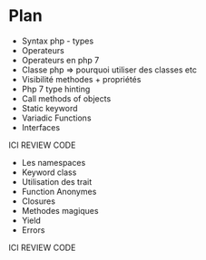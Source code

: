 # Plan 

* Syntax php - types 
* Operateurs 
* Operateurs en php 7 
* Classe php => pourquoi utiliser des classes etc 
* Visibilité methodes + propriétés 
* Php 7 type hinting 
* Call methods of objects 
* Static keyword
* Variadic Functions
* Interfaces 

ICI REVIEW CODE 

* Les namespaces 
* Keyword class 
* Utilisation des trait 
* Function Anonymes 
* Closures 
* Methodes magiques 
* Yield 
* Errors 

ICI REVIEW CODE 
